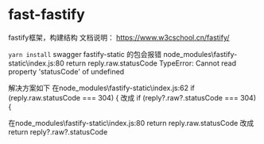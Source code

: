 # fast-fastify
fastify框架，构建结构
文档说明： https://www.w3cschool.cn/fastify/

`
yarn install
`
swagger fastify-static 的包会报错
node_modules\fastify-static\index.js:80
        return reply.raw.statusCode
TypeError: Cannot read property 'statusCode' of undefined

解决方案如下
在node_modules\fastify-static\index.js:62
if (reply.raw.statusCode === 304) {
    改成
if (reply?.raw?.statusCode === 304) {

在node_modules\fastify-static\index.js:80
return reply.raw.statusCode
    改成
return reply?.raw?.statusCode
